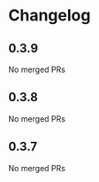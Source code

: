 # Changelog

<!-- <START NEW CHANGELOG ENTRY> -->

## 0.3.9

No merged PRs

<!-- <END NEW CHANGELOG ENTRY> -->

## 0.3.8

No merged PRs

## 0.3.7

No merged PRs
